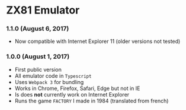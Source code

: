 # ZX81 Emulator

### 1.1.0 (August 6, 2017)

* Now compatible with Internet Explorer 11 (older versions not tested)

### 1.0.0 (August 1, 2017)

* First public version
* All emulator code in `Typescript`
* Uses `Webpack 3` for bundling
* Works in Chrome, Firefox, Safari, Edge but not in IE
* Is does **not** currently work on Internet Explorer
* Runs the game `FACTORY` I made in 1984 (translated from french)
